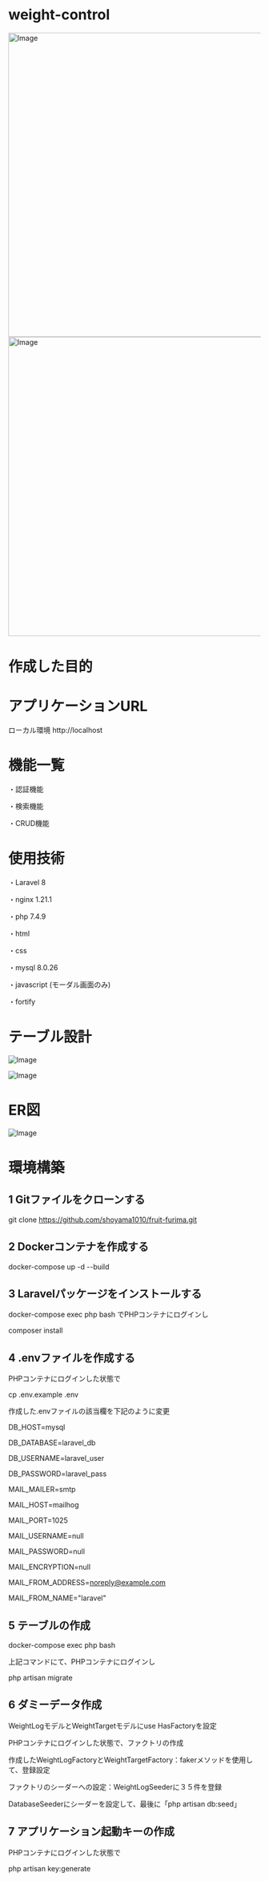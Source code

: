 # weight-control

<img width="1214" height="607" alt="Image" src="https://github.com/user-attachments/assets/6b4685e9-78cd-4f6f-8b10-313b89391547" />

<img width="1358" height="597" alt="Image" src="https://github.com/user-attachments/assets/67be76ae-4c6f-4dbe-9862-e9b28fae60ca" />



# 作成した目的


# アプリケーションURL
ローカル環境
http://localhost

# 機能一覧
・認証機能

・検索機能

・CRUD機能


# 使用技術
・Laravel 8

・nginx 1.21.1

・php 7.4.9

・html

・css

・mysql 8.0.26

・javascript (モーダル画面のみ)

・fortify

# テーブル設計

![Image](https://github.com/user-attachments/assets/2a1afd78-53af-44a0-8b3d-10d8291c6e6f)

![Image](https://github.com/user-attachments/assets/3c7c88ee-784c-46ca-826c-f81aa23531dd)

# ER図

![Image](https://github.com/user-attachments/assets/ae88f826-c42f-44d3-a47f-845c28e448fe)

# 環境構築
## 1 Gitファイルをクローンする

git clone https://github.com/shoyama1010/fruit-furima.git

## 2 Dockerコンテナを作成する

docker-compose up -d --build

## 3 Laravelパッケージをインストールする

docker-compose exec php bash
でPHPコンテナにログインし

composer install

## 4 .envファイルを作成する

PHPコンテナにログインした状態で

cp .env.example .env

作成した.envファイルの該当欄を下記のように変更

DB_HOST=mysql

DB_DATABASE=laravel_db

DB_USERNAME=laravel_user

DB_PASSWORD=laravel_pass

MAIL_MAILER=smtp

MAIL_HOST=mailhog

MAIL_PORT=1025

MAIL_USERNAME=null

MAIL_PASSWORD=null

MAIL_ENCRYPTION=null

MAIL_FROM_ADDRESS=noreply@example.com 

MAIL_FROM_NAME="laravel"

## 5 テーブルの作成

docker-compose exec php bash

上記コマンドにて、PHPコンテナにログインし

php artisan migrate

## 6 ダミーデータ作成

WeightLogモデルとWeightTargetモデルにuse HasFactoryを設定

PHPコンテナにログインした状態で、ファクトリの作成

作成したWeightLogFactoryとWeightTargetFactory：fakerメソッドを使用して、登録設定

ファクトリのシーダーへの設定：WeightLogSeederに３５件を登録

DatabaseSeederにシーダーを設定して、最後に「php artisan db:seed」

## 7 アプリケーション起動キーの作成

PHPコンテナにログインした状態で

php artisan key:generate
